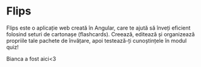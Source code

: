 # Flips

Flips este o aplicație web creată în Angular, care te ajută să înveți eficient folosind seturi de cartonașe (flashcards). Creează, editează și organizează propriile tale pachete de învățare, apoi testează-ți cunoștințele în modul quiz!

Bianca a fost aici<3
